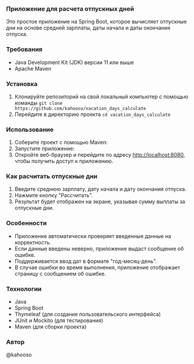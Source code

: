 ### Приложение для расчета отпускных дней

Это простое приложение на Spring Boot, которое вычисляет отпускные дни на основе средней зарплаты, даты начала и даты окончания отпуска.

### Требования
- Java Development Kit (JDK) версии 11 или выше
- Apache Maven

### Установка
1. Клонируйте репозиторий на свой локальный компьютер с помощью команды `git clone https://github.com/kahooso/vacation_days_calculate`
2. Перейдите в директорию проекта `cd vacation_days_calculate`
   
### Использование
1. Соберите проект с помощью Maven:
2. Запустите приложение:
3. Откройте веб-браузер и перейдите по адресу [http://localhost:8080](http://localhost:8080), чтобы получить доступ к приложению.

### Как расчитать отпускные дни
1. Введите среднюю зарплату, дату начала и дату окончания отпуска.
2. Нажмите кнопку "Рассчитать".
3. Результат будет отображен на экране, указывая сумму выплаты за отпускные дни.

### Особенности
- Приложение автоматически проверяет введенные данные на корректность.
- Если данные введены неверно, приложение выдаст сообщение об ошибке.
- Поддерживается ввод дат в формате "год-месяц-день".
- В случае ошибки во время выполнения, приложение отображает страницу с сообщением об ошибке.

### Технологии
- Java
- Spring Boot
- Thymeleaf (для создания пользовательского интерфейса)
- JUnit и Mockito (для тестирования)
- Maven (для сборки проекта)

### Автор
@kahooso
